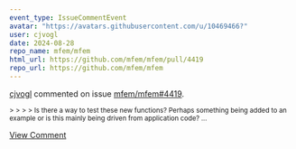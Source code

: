 ```yaml
---
event_type: IssueCommentEvent
avatar: "https://avatars.githubusercontent.com/u/10469466?"
user: cjvogl
date: 2024-08-28
repo_name: mfem/mfem
html_url: https://github.com/mfem/mfem/pull/4419
repo_url: https://github.com/mfem/mfem
---
```


<a href='https://github.com/cjvogl' target='_blank'>cjvogl</a> commented on issue <a href='https://github.com/mfem/mfem/pull/4419' target='_blank'>mfem/mfem#4419</a>.

<small>> > > > Is there a way to test these new functions? Perhaps something being added to an example or is this mainly being driven from application code?...</small>

<a href='https://github.com/mfem/mfem/pull/4419' target='_blank'>View Comment</a>